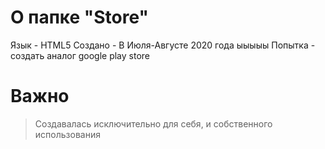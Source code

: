 # О папке "Store"
Язык - HTML5
Создано - В Июля-Августе 2020 года ыыыыы
Попытка - создать аналог google play store
# Важно
>Создавалась исключительно для себя, и собственного использования
